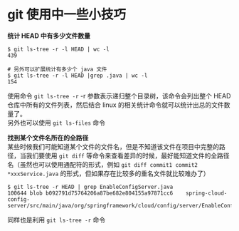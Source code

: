 # git 使用中一些小技巧

**统计 HEAD 中有多少文件数量**  
``` shell
$ git ls-tree -r -l HEAD | wc -l
439

# 另外可以扩展统计有多少个 java 文件
$ git ls-tree -r -l HEAD |grep .java | wc -l
154
```
使用命令 `git ls-tree -r` -r 参数表示递归整个目录树，该命令会列出整个 HEAD 仓库中所有的文件列表，然后结合 linux 的相关统计命令就可以统计出总的文件数量了。  
另外也可以使用 `git ls-files` 命令


**找到某个文件名所在的全路径**  
某些时候我们可能知道某个文件的文件名，但是不知道该文件在项目中完整的路径，当我们要使用 `git diff` 等命令来查看差异的时候，最好能知道文件的全路径名（虽然也可以使用通配符的形式，例如 `git diff commit1 commit2 *xxxService.java` 的形式，但如果存在比较多的重名文件就比较难办了）  
``` shell
$ git ls-tree -r HEAD | grep EnableConfigServer.java
100644 blob b092791d75764206a87be682e804155a97871cc6    spring-cloud-config-server/src/main/java/org/springframework/cloud/config/server/EnableConfigServer.java
```
同样也是利用 `git ls-tree -r` 命令  
